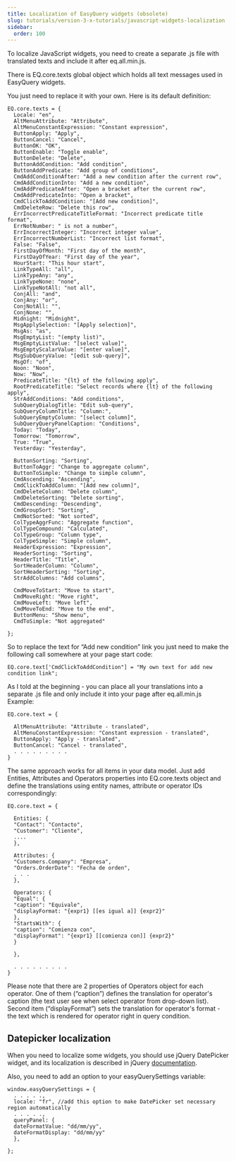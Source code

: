 ```yaml
---
title: Localization of EasyQuery widgets (obsolete)
slug: tutorials/version-3-x-tutorials/javascript-widgets-localization
sidebar:
  order: 100
---
```


To localize JavaScript widgets, you need to create a separate .js file with translated texts and include it after eq.all.min.js.

There is EQ.core.texts global object which holds all text messages used in EasyQuery widgets.

You just need to replace it with your own. Here is its default definition: 

```
EQ.core.texts = {
  Locale: "en",
  AltMenuAttribute: "Attribute",
  AltMenuConstantExpression: "Constant expression",
  ButtonApply: "Apply",
  ButtonCancel: "Cancel",
  ButtonOK: "OK",
  ButtonEnable: "Toggle enable",
  ButtonDelete: "Delete",
  ButtonAddCondition: "Add condition",
  ButtonAddPredicate: "Add group of conditions",
  CmdAddConditionAfter: "Add a new condition after the current row",
  CmdAddConditionInto: "Add a new condition",
  CmdAddPredicateAfter: "Open a bracket after the current row",
  CmdAddPredicateInto: "Open a bracket",
  CmdClickToAddCondition: "[Add new condition]",
  CmdDeleteRow: "Delete this row",
  ErrIncorrectPredicateTitleFormat: "Incorrect predicate title format",
  ErrNotNumber: " is not a number",
  ErrIncorrectInteger: "Incorrect integer value",
  ErrIncorrectNumberList: "Incorrect list format",
  False: "False",
  FirstDayOfMonth: "First day of the month",
  FirstDayOfYear: "First day of the year",
  HourStart: "This hour start",
  LinkTypeAll: "all",
  LinkTypeAny: "any",
  LinkTypeNone: "none",
  LinkTypeNotAll: "not all",
  ConjAll: "and",
  ConjAny: "or",
  ConjNotAll: "",
  ConjNone: "",
  Midnight: "Midnight",
  MsgApplySelection: "[Apply selection]",
  MsgAs: "as",
  MsgEmptyList: "(empty list)",
  MsgEmptyListValue: "[select value]",
  MsgEmptyScalarValue: "[enter value]",
  MsgSubQueryValue: "[edit sub-query]",
  MsgOf: "of",
  Noon: "Noon",
  Now: "Now",
  PredicateTitle: "{lt} of the following apply",
  RootPredicateTitle: "Select records where {lt} of the following apply",
  StrAddConditions: "Add conditions",
  SubQueryDialogTitle: "Edit sub-query",
  SubQueryColumnTitle: "Column:",
  SubQueryEmptyColumn: "[select column]",
  SubQueryQueryPanelCaption: "Conditions",
  Today: "Today",
  Tomorrow: "Tomorrow",
  True: "True",
  Yesterday: "Yesterday",

  ButtonSorting: "Sorting",
  ButtonToAggr: "Change to aggregate column",
  ButtonToSimple: "Change to simple column",
  CmdAscending: "Ascending",
  CmdClickToAddColumn: "[Add new column]",
  CmdDeleteColumn: "Delete column",
  CmdDeleteSorting: "Delete sorting",
  CmdDescending: "Descending",
  CmdGroupSort: "Sorting",
  CmdNotSorted: "Not sorted",
  ColTypeAggrFunc: "Aggregate function",
  ColTypeCompound: "Calculated",
  ColTypeGroup: "Column type",
  ColTypeSimple: "Simple column",
  HeaderExpression: "Expression",
  HeaderSorting: "Sorting",
  HeaderTitle: "Title",
  SortHeaderColumn: "Column",
  SortHeaderSorting: "Sorting",
  StrAddColumns: "Add columns",

  CmdMoveToStart: "Move to start",
  CmdMoveRight: "Move right",
  CmdMoveLeft: "Move left",
  CmdMoveToEnd: "Move to the end",
  ButtonMenu: "Show menu",
  CmdToSimple: "Not aggregated"

};
```

So to replace the text for “Add new condition” link you just need to make the following call somewhere at your page start code: 

```
EQ.core.text['CmdClickToAddCondition"] = "My own text for add new condition link";
```

As I told at the beginning - you can place all your translations into a separate .js file and only include it into your page after eq.all.min.js Example: 

```
EQ.core.text = {
 
  AltMenuAttribute: "Attribute - translated",
  AltMenuConstantExpression: "Constant expression - translated",
  ButtonApply: "Apply - translated",
  ButtonCancel: "Cancel - translated",
  . . . . . . . . .
}
```

The same approach works for all items in your data model. Just add Entities, Attributes and Operators properties into EQ.core.texts object and define the translations using entity names, attribute or operator IDs correspondingly: 

```
EQ.core.text = {
 
  Entities: {
  "Contact": "Contacto",
  "Customer": "Cliente",
  ....
  },
 
  Attributes: {
  "Customers.Company": "Empresa",
  "Orders.OrderDate": "Fecha de orden",
  . . . 
  },
 
  Operators: {
  "Equal": { 
  "caption": "Equivale", 
  "displayFormat: "{expr1} [[es igual a]] {expr2}" 
  },
  "StartsWith": { 
  "caption": "Comienza con", 
  "displayFormat": "{expr1} [[comienza con]] {expr2}" 
  }
 
  },
 
  . . . . . . . . .
}
```

Please note that there are 2 properties of Operators object for each operator. One of them (“caption”) defines the translation for operator's caption (the text user see when select operator from drop-down list). Second item (“displayFormat”) sets the translation for operator's format - the text which is rendered for operator right in query condition. 

## Datepicker localization

When you need to localize some widgets, you should use jQuery DatePicker widget, and its localization is described in jQuery [documentation](https://jqueryui.com/datepicker/#localization).

Also, you need to add an option to your easyQuerySettings variable:

```
window.easyQuerySettings = {
  . . . . .,
  locale: "fr", //add this option to make DatePicker set necessary region automatically
  . . . . .,
  queryPanel: { 
  dateFormatValue: "dd/mm/yy", 
  dateFormatDisplay: "dd/mm/yy" 
  },
  
};
```
